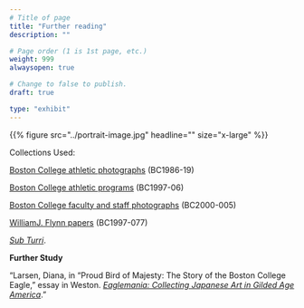 ```yaml
---
# Title of page
title: "Further reading"
description: ""

# Page order (1 is 1st page, etc.)
weight: 999
alwaysopen: true

# Change to false to publish.
draft: true

type: "exhibit"
---
```


{{% figure src="../portrait-image.jpg" headline="" size="x-large" %}}

Collections Used: 

[Boston College athletic photographs](https://bc-primo.hosted.exlibrisgroup.com/primo-explore/fulldisplay?docid=ALMA-BC21424921630001021&context=L&vid=bclib_new&search_scope=lib_BURNS&tab=bcl_only&lang=en_US) (BC1986-19)

[Boston College athletic programs](https://bc-primo.hosted.exlibrisgroup.com/primo-explore/fulldisplay?docid=ALMA-BC21470522600001021&context=L&vid=bclib_new&search_scope=lib_BURNS&tab=bcl_only&lang=en_US) (BC1997-06)

[Boston College faculty and staff photographs](https://bc-primo.hosted.exlibrisgroup.com/permalink/f/l6ucgu/ALMA-BC21427406550001021) (BC2000-005)

[WilliamJ. Flynn papers](https://bc-primo.hosted.exlibrisgroup.com/permalink/f/l6ucgu/ALMA-BC21345767470001021) (BC1997-077)

*[Sub Turri](https://archive.org/search.php?query=sub%20turri%20under%20the%20tower)*.


__Further Study__


“Larsen, Diana, in “Proud Bird of Majesty: The Story of the Boston College Eagle,” essay in Weston. *[Eaglemania: Collecting Japanese Art in Gilded Age America](https://bc-primo.hosted.exlibrisgroup.com/permalink/f/l6ucgu/ALMA-BC21500842700001021)*.”

